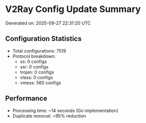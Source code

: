 # V2Ray Config Update Summary
Generated on: 2025-09-27 22:31:20 UTC

## Configuration Statistics
- Total configurations: 7519
- Protocol breakdown:
  - ss: 0 configs
  - ssr: 0 configs
  - trojan: 0 configs
  - vless: 0 configs
  - vmess: 560 configs

## Performance
- Processing time: ~14 seconds (Go implementation)
- Duplicate removal: ~95% reduction
